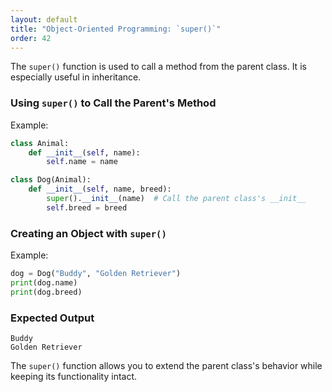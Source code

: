 ```yaml
---
layout: default
title: "Object-Oriented Programming: `super()`"
order: 42
---
```


The `super()` function is used to call a method from the parent class. It is especially useful in inheritance.

### Using `super()` to Call the Parent's Method

Example:

```python
class Animal:
    def __init__(self, name):
        self.name = name

class Dog(Animal):
    def __init__(self, name, breed):
        super().__init__(name)  # Call the parent class's __init__
        self.breed = breed
```

### Creating an Object with `super()`

Example:

```python
dog = Dog("Buddy", "Golden Retriever")
print(dog.name)
print(dog.breed)
```

### Expected Output

```plaintext
Buddy
Golden Retriever
```

The `super()` function allows you to extend the parent class's behavior while keeping its functionality intact.